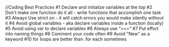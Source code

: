 //Coding Best Practices
#1 Declare and initialize variables at the top
#2 Don't make one function do it all - write functions that accomplish one task
#3 Always Use strict on - it will catch errors you would make silently without it
#4 Avoid global variables - aka declare variables inside a function (locally)
#5 Avoid using var to declare variables
#6 Always use “===”
#7 Put effort into naming things
#8 Comment your code often
#9 Avoid "New" as a keyword
#10 for loops are better than .for each sometimes
